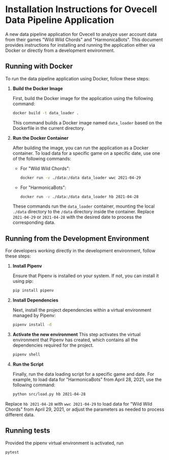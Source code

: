# Installation Instructions for Ovecell Data Pipeline Application

A new data pipeline application for Ovecell to analyze user account data from their games "Wild Wild Chords" and "HarmonicaBots". This document provides instructions for installing and running the application either via Docker or directly from a development environment.

## Running with Docker

To run the data pipeline application using Docker, follow these steps:

1. **Build the Docker Image**

    First, build the Docker image for the application using the following command:

    ```bash
    docker build -t data_loader .
    ```

    This command builds a Docker image named `data_loader` based on the Dockerfile in the current directory.

2. **Run the Docker Container**

    After building the image, you can run the application as a Docker container. To load data for a specific game on a specific date, use one of the following commands:

    - For "Wild Wild Chords":

        ```bash
        docker run -v ./data:/data data_loader wwc 2021-04-29
        ```

    - For "HarmonicaBots":

        ```bash
        docker run -v ./data:/data data_loader hb 2021-04-28
        ```

    These commands run the `data_loader` container, mounting the local `./data` directory to the `/data` directory inside the container. Replace `2021-04-29` or `2021-04-28` with the desired date to process the corresponding data.

## Running from the Development Environment

For developers working directly in the development environment, follow these steps:

1. **Install Pipenv**

    Ensure that Pipenv is installed on your system. If not, you can install it using pip:

    ```bash
    pip install pipenv
    ```

2. **Install Dependencies**

    Next, install the project dependencies within a virtual environment managed by Pipenv:

    ```bash
    pipenv install -d
    ```
3. **Activate the new environment**
    This step activates the virtual environment that Pipenv has created, which contains all the dependencies required for the project.

    ```bash
    pipenv shell
    ```

4. **Run the Script**

    Finally, run the data loading script for a specific game and date. For example, to load data for "HarmonicaBots" from April 28, 2021, use the following command:

    ```bash
    python src/load.py hb 2021-04-28
    ```

Replace `hb 2021-04-28` with `wwc 2021-04-29` to load data for "Wild Wild Chords" from April 29, 2021, or adjust the parameters as needed to process different data.


## Running tests
    
Provided the pipenv virtual environment is activated, run

```bash
pytest
```